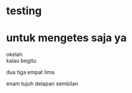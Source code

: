 # testing
<h1>untuk <b>mengetes</b> saja ya</h1>
<p>okelah<br /> kalau begitu
<p>dua tiga empat lima</p>
<p>enam tujuh delapan sembilan</p>
